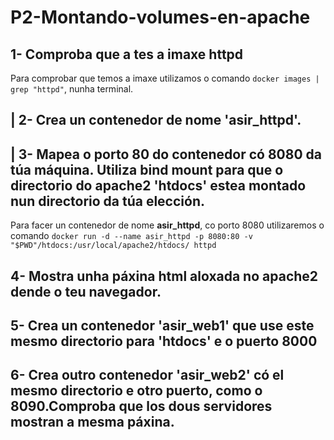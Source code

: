 # P2-Montando-volumes-en-apache

## 1- Comproba que a tes a imaxe httpd
Para comprobar que temos a imaxe utilizamos o comando `docker images | grep "httpd"`, nunha terminal.

## | 2- Crea un contenedor de nome 'asir_httpd'.
## | 3- Mapea o porto 80 do contenedor có 8080 da túa máquina. Utiliza bind mount para que o directorio do apache2 'htdocs' estea montado nun directorio da túa elección.
Para facer un contenedor de nome **asir_httpd**, co porto 8080 utilizaremos o comando `docker run -d --name asir_httpd -p 8080:80 -v "$PWD"/htdocs:/usr/local/apache2/htdocs/ httpd`

## 4- Mostra unha páxina html aloxada no apache2 dende o teu navegador.


## 5- Crea un contenedor 'asir_web1' que use este mesmo directorio para 'htdocs' e o puerto 8000


## 6- Crea outro contenedor 'asir_web2' có el mesmo directorio e otro puerto, como o 8090.Comproba que los dous servidores mostran a mesma páxina.
